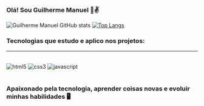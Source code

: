 
### Olá! Sou Guilherme Manuel 👋✌️

![Guilherme Manuel GitHub stats](https://github-readme-stats.vercel.app/api?username=DevGuilhermeManuel&show_icons=true&theme=radical&locale=pt-br)
[![Top Langs](https://github-readme-stats.vercel.app/api/top-langs/?username=DevGuilhermeManuel&theme=radical&locale=pt-br)](https://github.com/DevGuilhermeManue/github-readme-stats)

### Tecnologias que estudo e aplico nos projetos:
<hr>
<div style="display: inline_block"><br/>
    <img align="center" alt="html5" src="https://img.shields.io/badge/HTML5-E34F26?style=for-the-badge&logo=html5&logoColor=white">
    <img align="center" alt="css3" src="https://img.shields.io/badge/CSS3-1572B6?style=for-the-badge&logo=css3&logoColor=white">
    <img align="center" alt="javascript" src="https://img.shields.io/badge/JavaScript-F7DF1E?style=for-the-badge&logo=javascript&logoColor=black">
</div><br>

### Apaixonado pela tecnologia, aprender coisas novas e evoluir minhas habilidades 🖥️
